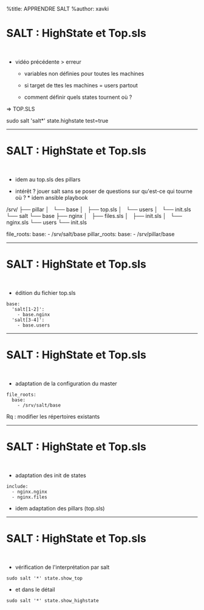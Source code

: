 %title: APPRENDRE SALT
%author: xavki


# SALT : HighState et Top.sls


<br>

* vidéo précédente > erreur

	* variables non définies pour toutes les machines

	* si target de ttes les machines = users partout

	* comment définir quels states tournent où ?

=> TOP.SLS


sudo salt 'salt*' state.highstate test=true

----------------------------------------------------------------------------------------------------


# SALT : HighState et Top.sls


<br>

* idem au top.sls des pillars

* intérêt ? jouer salt sans se poser de questions sur 
		qu'est-ce qui tourne où ?
			* idem ansible playbook

/srv/
├── pillar
│   └── base
│       ├── top.sls
│       └── users
│           └── init.sls
└── salt
    └── base
        ├── nginx
        │   ├── files.sls
        │   ├── init.sls
        │   └── nginx.sls
        └── users
            └── init.sls

file_roots:
  base:
    - /srv/salt/base
pillar_roots:
  base:
    - /srv/pillar/base


----------------------------------------------------------------------------------------------------


# SALT : HighState et Top.sls

<br>

* édition du fichier top.sls

```
base:
  'salt[1-2]':
    - base.nginx
  'salt[3-4]':
    - base.users
```

----------------------------------------------------------------------------------------------------


# SALT : HighState et Top.sls

<br>

* adaptation de la configuration du master

```
file_roots:
  base:
    - /srv/salt/base
```

Rq : modifier les répertoires existants

 
----------------------------------------------------------------------------------------------------


# SALT : HighState et Top.sls

<br>

* adaptation des init de states

```
include:
  - nginx.nginx
  - nginx.files
```

* idem adaptation des pillars (top.sls)

----------------------------------------------------------------------------------------------------


# SALT : HighState et Top.sls

<br>

* vérification de l'interprétation par salt

```
sudo salt '*' state.show_top
```

* et dans le détail

```
sudo salt '*' state.show_highstate
```
